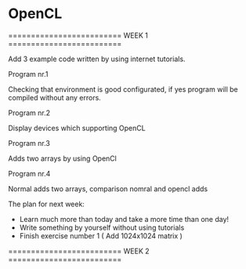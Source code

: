 # OpenCL
========================= WEEK 1 =========================

Add 3 example code written by using internet tutorials.

Program nr.1

Checking that environment is good configurated, if yes program will be compiled without any errors.

Program nr.2

Display devices which supporting OpenCL

Program nr.3

Adds two arrays by using OpenCl

Program nr.4

Normal adds two arrays, comparison nomral and opencl adds

The plan for next week:
- Learn much more than today and take a more time than one day!
- Write something by yourself without using tutorials
- Finish exercise number 1 (  Add 1024x1024 matrix  )

========================= WEEK 2 =========================
